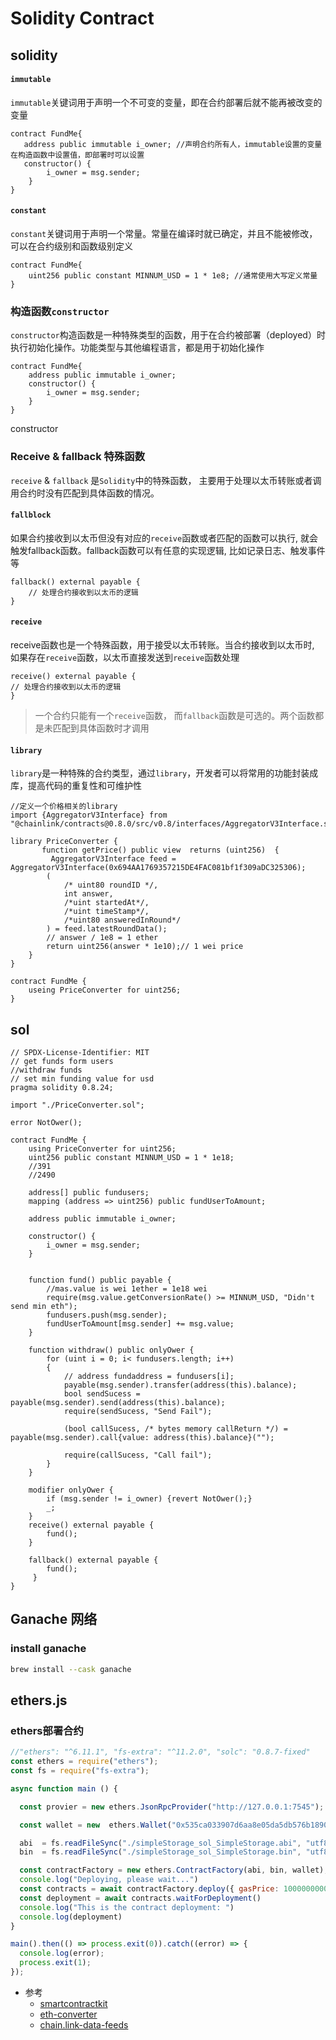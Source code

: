 # Solidity Contract

## solidity

#### `immutable`

`immutable`关键词用于声明一个不可变的变量，即在合约部署后就不能再被改变的变量

```solidity
contract FundMe{
   address public immutable i_owner; //声明合约所有人，immutable设置的变量在构造函数中设置值，即部署时可以设置
   constructor() {
        i_owner = msg.sender;
    }
}
```
#### `constant`

`constant`关键词用于声明一个常量。常量在编译时就已确定，并且不能被修改，可以在合约级别和函数级别定义

```solidity
contract FundMe{
    uint256 public constant MINNUM_USD = 1 * 1e8; //通常使用大写定义常量
}
```

### 构造函数`constructor`

`constructor`构造函数是一种特殊类型的函数，用于在合约被部署（deployed）时执行初始化操作。功能类型与其他编程语言，都是用于初始化操作

```solidity
contract FundMe{
    address public immutable i_owner;
    constructor() {
        i_owner = msg.sender;
    }
}
```

constructor

### Receive & fallback 特殊函数

`receive` & `fallback` 是`Solidity`中的特殊函数，
主要用于处理以太币转账或者调用合约时没有匹配到具体函数的情况。

#### `fallblock` 

如果合约接收到以太币但没有对应的`receive`函数或者匹配的函数可以执行, 就会触发fallback函数。fallback函数可以有任意的实现逻辑, 比如记录日志、触发事件等
    
```solidity
fallback() external payable {
    // 处理合约接收到以太币的逻辑
}
```

#### `receive`

receive函数也是一个特殊函数，用于接受以太币转账。当合约接收到以太币时, 如果存在`receive`函数，以太币直接发送到`receive`函数处理

```solidity
receive() external payable {
// 处理合约接收到以太币的逻辑
}
```

> 一个合约只能有一个`receive`函数， 而`fallback`函数是可选的。两个函数都是未匹配到具体函数时才调用

#### `library`

`library`是一种特殊的合约类型，通过`library`，开发者可以将常用的功能封装成库，提高代码的重复性和可维护性

```solidity
//定义一个价格相关的library
import {AggregatorV3Interface} from "@chainlink/contracts@0.8.0/src/v0.8/interfaces/AggregatorV3Interface.sol";

library PriceConverter {
       function getPrice() public view  returns (uint256)  {
         AggregatorV3Interface feed = AggregatorV3Interface(0x694AA1769357215DE4FAC081bf1f309aDC325306);
        (
            /* uint80 roundID */,
            int answer,
            /*uint startedAt*/,
            /*uint timeStamp*/,
            /*uint80 answeredInRound*/
        ) = feed.latestRoundData();
        // answer / 1e8 = 1 ether
        return uint256(answer * 1e10);// 1 wei price
    }
}

contract FundMe {
    useing PriceConverter for uint256;
}
```

## sol

```sol
// SPDX-License-Identifier: MIT
// get funds form users
//withdraw funds
// set min funding value for usd
pragma solidity 0.8.24;

import "./PriceConverter.sol";

error NotOwer();

contract FundMe {
    using PriceConverter for uint256;
    uint256 public constant MINNUM_USD = 1 * 1e18;
    //391
    //2490

    address[] public fundusers;
    mapping (address => uint256) public fundUserToAmount;

    address public immutable i_owner;

    constructor() {
        i_owner = msg.sender;
    }
    

    function fund() public payable {
        //mas.value is wei 1ether = 1e18 wei
        require(msg.value.getConversionRate() >= MINNUM_USD, "Didn't send min eth");
        fundusers.push(msg.sender);
        fundUserToAmount[msg.sender] += msg.value;
    }

    function withdraw() public onlyOwer {
        for (uint i = 0; i< fundusers.length; i++) 
        {
            // address fundaddress = fundusers[i];
            payable(msg.sender).transfer(address(this).balance);
            bool sendSucess = payable(msg.sender).send(address(this).balance);
            require(sendSucess, "Send Fail");

            (bool callSucess, /* bytes memory callReturn */) = payable(msg.sender).call{value: address(this).balance}("");

            require(callSucess, "Call fail");
        }
    }

    modifier onlyOwer {
        if (msg.sender != i_owner) {revert NotOwer();}
        _;
    }
    receive() external payable { 
        fund();
    }

    fallback() external payable {
        fund();
     }
}
```

## Ganache 网络

### install ganache

```bash
brew install --cask ganache
```
## ethers.js

### ethers部署合约

```js
//"ethers": "^6.11.1", "fs-extra": "^11.2.0", "solc": "0.8.7-fixed"
const ethers = require("ethers");
const fs = require("fs-extra");

async function main () {

  const provier = new ethers.JsonRpcProvider("http://127.0.0.1:7545"); //Ganache网络api

  const wallet = new  ethers.Wallet("0x535ca033907d6aa8e05da5db576b1890d07d2f8458babda12f169b081b01f6e5", provier);

  abi  = fs.readFileSync("./simpleStorage_sol_SimpleStorage.abi", "utf8");
  bin  = fs.readFileSync("./simpleStorage_sol_SimpleStorage.bin", "utf8");

  const contractFactory = new ethers.ContractFactory(abi, bin, wallet);
  console.log("Deploying, please wait...")
  const contracts = await contractFactory.deploy({ gasPrice: 100000000000 });
  const deployment = await contracts.waitForDeployment()
  console.log("This is the contract deployment: ")
  console.log(deployment)
}

main().then(() => process.exit(0)).catch((error) => {
  console.log(error);
  process.exit(1);
});
```





* 参考
    * [smartcontractkit](https://github.com/smartcontractkit/full-blockchain-solidity-course-js?tab=readme-ov-file)
    * [eth-converter](https://eth-converter.com/)
    * [chain.link-data-feeds](https://docs.chain.link/data-feeds)
